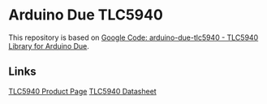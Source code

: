 # Arduino Due TLC5940

This repository is based on [Google Code: arduino-due-tlc5940 - TLC5940 Library for Arduino Due](https://code.google.com/p/arduino-due-tlc5940/).

## Links
[TLC5940 Product Page](http://www.ti.com/product/tlc5940)
[TLC5940 Datasheet](http://www.ti.com/lit/ds/slvs515c/slvs515c.pdf)
